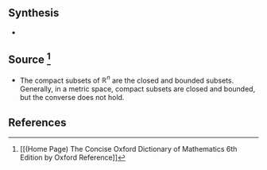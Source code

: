 ## Synthesis
- 
## Source [^1]
- The compact subsets of $\mathbb{R}^n$ are the closed and bounded subsets. Generally, in a metric space, compact subsets are closed and bounded, but the converse does not hold.
## References

[^1]: [[(Home Page) The Concise Oxford Dictionary of Mathematics 6th Edition by Oxford Reference]]